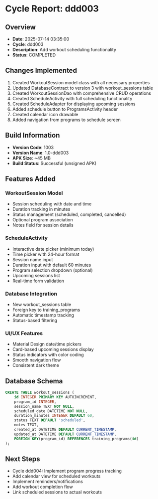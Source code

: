 # Cycle Report: ddd003

## Overview
- **Date**: 2025-07-14 03:35:00
- **Cycle**: ddd003
- **Description**: Add workout scheduling functionality
- **Status**: COMPLETED

## Changes Implemented
1. Created WorkoutSession model class with all necessary properties
2. Updated DatabaseContract to version 3 with workout_sessions table
3. Created WorkoutSessionDao with comprehensive CRUD operations
4. Created ScheduleActivity with full scheduling functionality
5. Created ScheduleAdapter for displaying upcoming sessions
6. Added schedule button to ProgramsActivity header
7. Created calendar icon drawable
8. Added navigation from programs to schedule screen

## Build Information
- **Version Code**: 1003
- **Version Name**: 1.0-ddd003
- **APK Size**: ~45 MB
- **Build Status**: Successful (unsigned APK)

## Features Added
### WorkoutSession Model
- Session scheduling with date and time
- Duration tracking in minutes
- Status management (scheduled, completed, cancelled)
- Optional program association
- Notes field for session details

### ScheduleActivity
- Interactive date picker (minimum today)
- Time picker with 24-hour format
- Session name input
- Duration input with default 60 minutes
- Program selection dropdown (optional)
- Upcoming sessions list
- Real-time form validation

### Database Integration
- New workout_sessions table
- Foreign key to training_programs
- Automatic timestamp tracking
- Status-based filtering

### UI/UX Features
- Material Design date/time pickers
- Card-based upcoming sessions display
- Status indicators with color coding
- Smooth navigation flow
- Consistent dark theme

## Database Schema
```sql
CREATE TABLE workout_sessions (
    id INTEGER PRIMARY KEY AUTOINCREMENT,
    program_id INTEGER,
    session_name TEXT NOT NULL,
    scheduled_date DATETIME NOT NULL,
    duration_minutes INTEGER DEFAULT 60,
    status TEXT DEFAULT 'scheduled',
    notes TEXT,
    created_at DATETIME DEFAULT CURRENT_TIMESTAMP,
    updated_at DATETIME DEFAULT CURRENT_TIMESTAMP,
    FOREIGN KEY(program_id) REFERENCES training_programs(id)
);
```

## Next Steps
- Cycle ddd004: Implement program progress tracking
- Add calendar view for scheduled workouts
- Implement reminders/notifications
- Add workout completion flow
- Link scheduled sessions to actual workouts